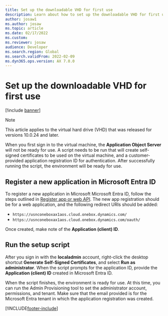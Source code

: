 ```yaml
---
title: Set up the downloadable VHD for first use
description: Learn about how to set up the downloadable VHD for first use of the Application Object Server and register a new application in Microsoft Entra ID.
author: josaw1
ms.author: josaw
ms.topic: article
ms.date: 02/17/2022
ms.custom: 
ms.reviewer: josaw
audience: Developer
ms.search.region: Global
ms.search.validFrom: 2022-02-09
ms.dyn365.ops.version: AX 7.0.0
---
```


# Set up the downloadable VHD for first use

[!include [banner](../includes/banner.md)]

> [!NOTE]
> This article applies to the virtual hard drive (VHD) that was released for versions 10.0.24 and later.

When you first sign in to the virtual machine, the **Application Object Server** will not be ready for use. A script needs to be run that will create self-signed certificates to be used on the virtual machine, and a customer-provided application registration ID for authentication. After successfully running the script, the environment will be ready for use.

## Register a new application in Microsoft Entra ID

To register a new application in Microsoft Microsoft Entra ID, follow the steps outlined in [Register app or web API](/azure/active-directory/develop/quickstart-register-app). The new app registration should be for a web application, and the following redirect URIs should be added:

- `https://usnconeboxax1aos.cloud.onebox.dynamics.com/`
- `https://usnconeboxax1aos.cloud.onebox.dynamics.com/oauth/`

Once created, make note of the **Application (client) ID**.

## Run the setup script

After you sign in with the **localadmin** account, right-click the desktop shortcut **Generate Self-Signed Certificates**, and select **Run as administrator**. When the script prompts for the application ID, provide the **Application (client) ID** created in Microsoft Entra ID.

When the script finishes, the environment is ready for use. At this time, you can run the Admin Provisioning tool to set the administrator account, permissions, and tenant. Make sure that the email provided is for the Microsoft Entra tenant in which the application registration was created.

[!INCLUDE[footer-include](../../../includes/footer-banner.md)]
